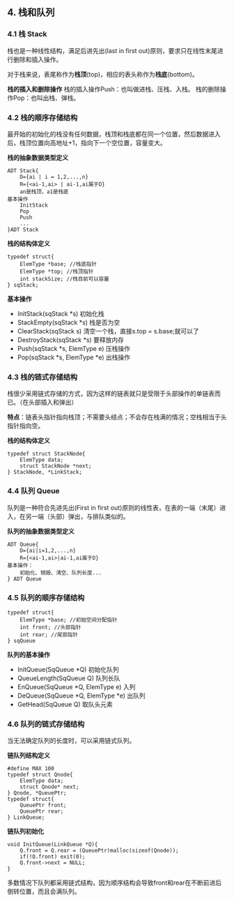 ﻿## 4. 栈和队列

### 4.1 栈 Stack
栈也是一种线性结构，满足后进先出(last in first out)原则，要求只在线性末尾进行删除和插入操作。

对于栈来说，表尾称作为**栈顶**(top)，相应的表头称作为**栈底**(bottom)。

**栈的插入和删除操作**
栈的插入操作Push：也叫做进栈、压栈、入栈。
栈的删除操作Pop：也叫出栈、弹栈。

### 4.2 栈的顺序存储结构
最开始的初始化的栈没有任何数据，栈顶和栈底都在同一个位置，然后数据进入后，栈顶位置向高地址+1，指向下一个空位置，容量变大。

**栈的抽象数据类型定义**

    ADT Stack{
	    D={ai | i = 1,2,...,n}
	    R={<ai-1,ai> | ai-1,ai属于D}
		an是栈顶，a1是栈底
	基本操作
		InitStack
		Pop
		Push
		...
	}ADT Stack

**栈的结构体定义**

    typedef struct{
	    ElemType *base; //栈底指针
	    ElemType *top; //栈顶指针
		int stackSize; //栈目前可以容量
	} sqStack;

**基本操作**
- InitStack(sqStack *s) 初始化栈
- StackEmpty(sqStack *s) 栈是否为空
- ClearStack(sqStack s) 清空一个栈，直接s.top = s.base;就可以了
- DestroyStack(sqStack *s) 要释放内存
- Push(sqStack *s, ElemType e) 压栈操作
- Pop(sqStack *s, ElemType *e) 出栈操作

### 4.3 栈的链式存储结构
栈很少采用链式存储的方式，因为这样的链表就只是受限于头部操作的单链表而已。（在头部插入和弹出）

**特点**：链表头指针指向栈顶；不需要头结点；不会存在栈满的情况；空栈相当于头指针指向空。

**栈的结构体定义**

    typedef struct StackNode{
	    ElemType data;
	    struct StackNode *next;
	} StackNode, *LinkStack;

### 4.4 队列 Queue
队列是一种符合先进先出(First in first out)原则的线性表，在表的一端（末尾）进入，在另一端（头部）弹出，与排队类似的。

**队列的抽象数据类型定义**

    ADT Queue{
	    D={ai|i=1,2,...,n}
	    R={<ai-1,ai>|ai-1,ai属于D}
	基本操作：
		初始化、销毁、清空、队列长度...
	} ADT Queue

### 4.5 队列的顺序存储结构

    typedef struct{
	    ElemType *base; //初始空间分配指针
	    int front; //头部指针
	    int rear; //尾部指针
	} sqQueue

**队列的基本操作**
- InitQueue(SqQueue *Q) 初始化队列
- QueueLength(SqQueue Q) 队列长队
- EnQueue(SqQueue *Q, ElemType e) 入列
- DeQueue(SqQueue *Q, ElemType *e) 出队列
- GetHead(SqQueue Q) 取队头元素

### 4.6 队列的链式存储结构

当无法确定队列的长度时，可以采用链式队列。

**链队列结构定义**

    #define MAX 100
    typedef struct Qnode{
	    ElemType data;
	    struct Qnode* next;
	} Qnode, *QueuePtr;
	typedef struct{
		QueuePtr front;
		QueuePtr rear;
	} LinkQueue;

**链队列初始化**

    void InitQueue(LinkQueue *Q){
	    Q.front = Q.rear = (QueuePtr)malloc(sizeof(Qnode));
	    if(!Q.front) exit(0);
	    Q.front->next = NULL;
	}

多数情况下队列都采用链式结构，因为顺序结构会导致front和rear在不断前进后倒转位置，而且会满队列。


